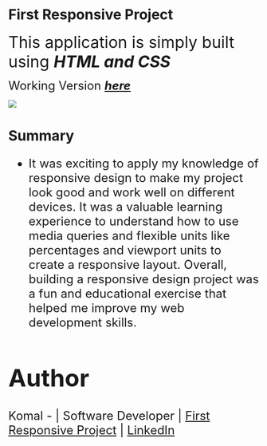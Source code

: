 # **First Responsive Project**

<font size = 6> This application is simply built using **_HTML and CSS_**</font>

<font size=5> Working Version **_[here](https://salesboardwebapp03.netlify.app/)_**</font>

<img src = "images\Demo_salesboard-web-app.gif">

# **Summary**

<font size=5>

- It was exciting to apply my knowledge of responsive design to make my project look good and work well on different devices. It was a valuable learning experience to understand how to use media queries and flexible units like percentages and viewport units to create a responsive layout. Overall, building a responsive design project was a fun and educational exercise that helped me improve my web development skills.

# Author

<font size=5>Komal - | Software Developer | [First Responsive Project](https://firstresponsivecssproject03.netlify.app/) | [LinkedIn](https://www.linkedin.com/in/komalpreet-kaur-3b6924177/)
